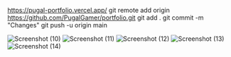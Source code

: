 https://pugal-portfolio.vercel.app/
git remote add origin https://github.com/PugalGamer/portfolio.git
git add .
git commit -m "Changes"
git push -u origin main


![Screenshot (10)](https://github.com/PugalGamer/Pugal-Portfolio/assets/151002950/a4c5a4ea-327c-49de-9b90-77688e6b1927)
![Screenshot (11)](https://github.com/PugalGamer/Pugal-Portfolio/assets/151002950/ed438311-24ed-4ce9-ba8d-a3bb8cf48fd2)
![Screenshot (12)](https://github.com/PugalGamer/Pugal-Portfolio/assets/151002950/abf4d154-11ea-42e9-9b8f-02ab82e4c955)
![Screenshot (13)](https://github.com/PugalGamer/Pugal-Portfolio/assets/151002950/15aa0dec-4745-4a4f-80f7-346abc668ce1)
![Screenshot (14)](https://github.com/PugalGamer/Pugal-Portfolio/assets/151002950/004356d9-796e-41f0-97a5-ef83fb04eb89)


